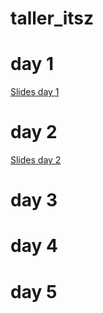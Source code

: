 # taller_itsz

# day 1

[Slides day 1](https://docs.google.com/presentation/d/1W_Uut55RFo7HS19uLdRQrTjGuOWBcrlC/edit?usp=sharing&ouid=112454259737266877874&rtpof=true&sd=true)

# day 2
[Slides day 2](https://docs.google.com/presentation/d/13hRnsMY3ACgLHxnd66zOcpMg7Wo77cCt/edit?usp=sharing&ouid=112454259737266877874&rtpof=true&sd=true)

# day 3

# day 4

# day 5

